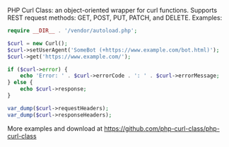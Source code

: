 PHP Curl Class: an object-oriented wrapper for curl functions. Supports REST request methods: GET, POST, PUT, PATCH, and DELETE. Examples:

```php
require __DIR__ . '/vendor/autoload.php';

$curl = new Curl();
$curl->setUserAgent('SomeBot (+https://www.example.com/bot.html)');
$curl->get('https://www.example.com/');

if ($curl->error) {
    echo 'Error: ' . $curl->errorCode . ': ' . $curl->errorMessage;
} else {
    echo $curl->response;
}

var_dump($curl->requestHeaders);
var_dump($curl->responseHeaders);
```

More examples and download at https://github.com/php-curl-class/php-curl-class